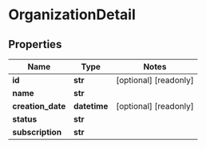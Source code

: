 # OrganizationDetail

## Properties
Name | Type | Notes
------------ | ------------- | -------------
**id** | **str** | [optional] [readonly] 
**name** | **str** | 
**creation_date** | **datetime** | [optional] [readonly] 
**status** | **str** | 
**subscription** | **str** | 


